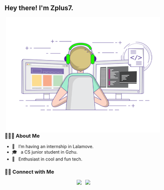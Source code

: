 <h2> Hey there! I'm Zplus7. </h2>
<img align="right" alt="GIF" src="https://raw.githubusercontent.com/devSouvik/devSouvik/master/gif3.gif" width="500"/>

<h3> 👨🏻‍💻 About Me </h3>

- 🔭 &nbsp; I’m having an internship in Lalamove.
- 🎓 &nbsp; a CS junior student in Gzhu.
- 🌱 &nbsp; Enthusiast in cool and fun tech.

<h3> 🤝🏻 Connect with Me </h3>

<p align="center">
&nbsp; <a href="https://twitter.com/Zplus7119495" target="_blank" rel="noopener noreferrer"><img src="https://img.icons8.com/plasticine/100/000000/twitter.png" width="50" /></a>  
&nbsp; <a href="mailto:1959512279@qq.com" target="_blank" rel="noopener noreferrer"><img src="https://img.icons8.com/plasticine/100/000000/gmail.png"  width="50" /></a>
</p>
